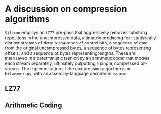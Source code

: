 # A discussion on compression algorithms

`Silicon` employs an `LZ77` pre-pass that aggressively removes substring repetitions in the uncompressed data,
ultimately producing four statistically distinct streams of data: a sequence of control bits, a sequence of data from
the original uncompressed bytes, a sequence of bytes representing offsets, and a sequence of bytes representing lengths.
These are interleaved in a deterministic fashion by an arithmetic coder that models each stream separately, ultimately
outputting a single, compressed bit-stream. The implementation of the compression algorithm is in `bitweaver.py`, with
an assembly-language decoder in `bw.asm`.

## LZ77

## Arithmetic Coding
